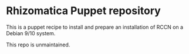 # Rhizomatica Puppet repository

This is a puppet recipe to install and prepare an installation of RCCN on a Debian 9/10 system.

This repo is unmaintained.
